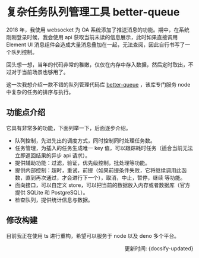 # 复杂任务队列管理工具 better-queue

2018 年，我使用 websocket 为 OA 系统添加了推送消息的功能。期中，在系统刚刚登录时候，我会使用 api 获取当前未读的信息展示，此时如果直接调用 Element UI 消息组件会造成大量消息叠加在一起，无法查阅，因此自行书写了一个队列控制。

回头想一想，当年的代码非常的稚嫩，仅仅在内存中存入数据，然后定时取出，不过对于当前场景也够用了。

这一次我想介绍一款不错的队列管理代码库 [better-queue](https://github.com/diamondio/better-queue) ，该库专门服务 node 中复杂的任务的排序与执行。

## 功能点介绍

它具有非常多的功能，下面列举一下，后面逐步介绍。

- 队列控制，先进先出的调度方式，同时控制同时处理任务数。
- 任务管理，为插入的任务生成唯一 key 值，可以跟踪耗时任务（适合当前无法立即返回结果的异步 api 请求）。
- 提供辅助功能：过滤，验证，优先级控制，批处理等功能。
- 提供内部控制：超时，重试，前提（如果前提条件失败，它将继续调用此函数，直到再次通过，才会进行下一个），取消，中止，暂停，继续 等功能。
- 面向接口，可以自定义 store，可以把当前的数据放入内存或者数据库（官方提供 SQLite 和 PostgreSQL）。  
- 检查队列，提供统计信息与数据。


## 修改构建

目前我正在使用 ts 进行重构，希望可以服务于 node 以及 deno 多个平台。

<div style="float: right">更新时间: {docsify-updated}</div>
